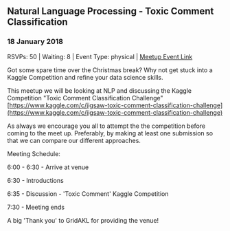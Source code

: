 ## Natural Language Processing - Toxic Comment Classification
### 18 January 2018
RSVPs: 50 | Waiting: 8 | Event Type: physical | [Meetup Event Link](https://www.meetup.com/Data-Science-Discussion-Auckland/events/245841249)

Got some spare time over the Christmas break? Why not get stuck into a Kaggle Competition and refine your data science skills.

This meetup we will be looking at NLP and discussing the Kaggle Competition "Toxic Comment Classification Challenge" [https://www.kaggle.com/c/jigsaw-toxic-comment-classification-challenge](https://www.kaggle.com/c/jigsaw-toxic-comment-classification-challenge)

As always we encourage you all to attempt the the competition before coming to the meet up. Preferably, by making at least one submission so that we can compare our different approaches.

Meeting Schedule:

6:00 - 6:30 - Arrive at venue

6:30 - Introductions

6:35 - Discussion - 'Toxic Comment' Kaggle Competition

7:30 - Meeting ends

A big 'Thank you' to GridAKL for providing the venue!
